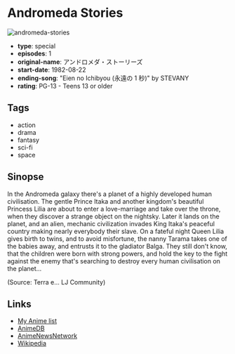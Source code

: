 # Andromeda Stories

![andromeda-stories](https://cdn.myanimelist.net/images/anime/8/75156.jpg)

-   **type**: special
-   **episodes**: 1
-   **original-name**: アンドロメダ・ストーリーズ
-   **start-date**: 1982-08-22
-   **ending-song**: "Eien no Ichibyou (永遠の 1 秒)" by STEVANY
-   **rating**: PG-13 - Teens 13 or older

## Tags

-   action
-   drama
-   fantasy
-   sci-fi
-   space

## Sinopse

In the Andromeda galaxy there's a planet of a highly developed human civilisation. The gentle Prince Itaka and another kingdom's beautiful Princess Lilia are about to enter a love-marriage and take over the throne, when they discover a strange object on the nightsky. Later it lands on the planet, and an alien, mechanic civilization invades King Itaka's peaceful country making nearly everybody their slave. On a fateful night Queen Lilia gives birth to twins, and to avoid misfortune, the nanny Tarama takes one of the babies away, and entrusts it to the gladiator Balga. They still don't know, that the children were born with strong powers, and hold the key to the fight against the enemy that's searching to destroy every human civilisation on the planet...

(Source: Terra e... LJ Community)

## Links

-   [My Anime list](https://myanimelist.net/anime/3675/Andromeda_Stories)
-   [AnimeDB](http://anidb.info/perl-bin/animedb.pl?show=anime&aid=5250)
-   [AnimeNewsNetwork](http://www.animenewsnetwork.com/encyclopedia/anime.php?id=3814)
-   [Wikipedia](http://ja.wikipedia.org/wiki/%E3%82%A2%E3%83%B3%E3%83%89%E3%83%AD%E3%83%A1%E3%83%80%E3%83%BB%E3%82%B9%E3%83%88%E3%83%BC%E3%83%AA%E3%83%BC%E3%82%BA)
